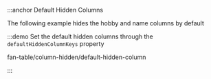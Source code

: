 :::anchor Default Hidden Columns

The following example hides the hobby and name columns by default

:::demo Set the default hidden columns through the `defaultHiddenColumnKeys` property

fan-table/column-hidden/default-hidden-column

:::
